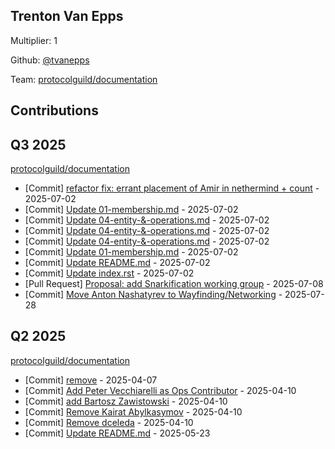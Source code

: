 
## Trenton Van Epps
Multiplier: 1

Github: [@tvanepps](https://github.com/tvanepps)

Team: [protocolguild/documentation](https://github.com/protocolguild/documentation)

## Contributions

## Q3 2025


[protocolguild/documentation](https://github.com/protocolguild/documentation)
* [Commit] [refactor fix: errant placement of Amir in nethermind + count](https://github.com/protocolguild/documentation/commit/7e8e263b260c4a5722798e26e45fed18352a9174) - 2025-07-02
* [Commit] [Update 01-membership.md](https://github.com/protocolguild/documentation/commit/b2710b3987811dc2cd8ef8ecee598ccf1cbca494) - 2025-07-02
* [Commit] [Update 04-entity-&-operations.md](https://github.com/protocolguild/documentation/commit/d272fccc4da3548e80628251e190096532140fd6) - 2025-07-02
* [Commit] [Update 04-entity-&-operations.md](https://github.com/protocolguild/documentation/commit/72f28c31aa822714fd8a671bfbf3ca638a2d7e08) - 2025-07-02
* [Commit] [Update 04-entity-&-operations.md](https://github.com/protocolguild/documentation/commit/32d4f58a1c6c2b130664252b00bdbd7e92e21551) - 2025-07-02
* [Commit] [Update 01-membership.md](https://github.com/protocolguild/documentation/commit/629ea555d977a93a60bb51735709a9f0a14a88ba) - 2025-07-02
* [Commit] [Update README.md](https://github.com/protocolguild/documentation/commit/c5d8fa9540e524f2479d57f7001f21f451667f89) - 2025-07-02
* [Commit] [Update index.rst](https://github.com/protocolguild/documentation/commit/7a342e07808be2a7972e2dc3a23c736cbf213688) - 2025-07-02
* [Pull Request] [Proposal: add Snarkification working group](https://github.com/protocolguild/documentation/pull/372) - 2025-07-08
* [Commit] [Move Anton Nashatyrev to Wayfinding/Networking](https://github.com/protocolguild/documentation/commit/0b50c5665aeb61455e7b4682e91de5e2b31de7c5) - 2025-07-28
## Q2 2025

[protocolguild/documentation](https://github.com/protocolguild/documentation)
* [Commit] [remove](https://github.com/protocolguild/documentation/commit/189b910ef6c822e6f18006f69d63e983c421da8f) - 2025-04-07
* [Commit] [Add Peter Vecchiarelli as Ops Contributor](https://github.com/protocolguild/documentation/commit/7c71239af04e791fdef0a6c46439c05258800602) - 2025-04-10
* [Commit] [add Bartosz Zawistowski](https://github.com/protocolguild/documentation/commit/fd4e7d07ed72641c3a6727e748c225c928f8d8c9) - 2025-04-10
* [Commit] [Remove Kairat Abylkasymov](https://github.com/protocolguild/documentation/commit/60e135cdb33b3d8637611983c9d35646e5b18934) - 2025-04-10
* [Commit] [Remove dceleda](https://github.com/protocolguild/documentation/commit/cff7ccb6391cd84af9f68a205c665a2cdf146721) - 2025-04-10
* [Commit] [Update README.md](https://github.com/protocolguild/documentation/commit/97d2f616923b9d71a4073bab146c333de674f47f) - 2025-05-23
